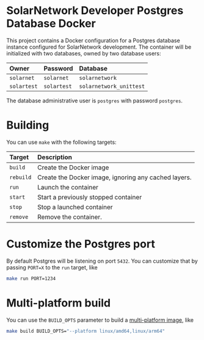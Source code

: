 # SolarNetwork Developer Postgres Database Docker

This project contains a Docker configuration for a Postgres database instance
configured for SolarNetwork development. The container will be initialized with
two databases, owned by two database users:

| Owner       | Password    | Database                |
| :---------- | :---------- | :---------------------- |
| `solarnet`  | `solarnet`  | `solarnetwork`          |
| `solartest` | `solartest` | `solarnetwork_unittest` |

The database administrative user is `postgres` with password `postgres`.

# Building

You can use `make` with the following targets:

| Target    | Description                                          |
| :-------- | :--------------------------------------------------- |
| `build`   | Create the Docker image                              |
| `rebuild` | Create the Docker image, ignoring any cached layers. |
| `run`     | Launch the container                                 |
| `start`   | Start a previously stopped container                 |
| `stop`    | Stop a launched container                            |
| `remove`  | Remove the container.                                |

# Customize the Postgres port

By default Postgres will be listening on port `5432`. You can customize that
by passing `PORT=X` to the `run` target, like

```sh
make run PORT=1234
```

# Multi-platform build

You can use the `BUILD_OPTS` parameter to build a [multi-platform image][mp], like

```sh
make build BUILD_OPTS="--platform linux/amd64,linux/arm64"
```

[mp]: https://docs.docker.com/build/building/multi-platform/
